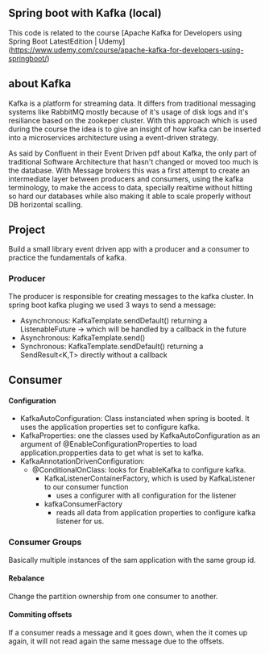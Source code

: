 ## Spring boot with Kafka (local)


This code is related to the course [Apache Kafka for Developers using Spring Boot LatestEdition | Udemy] (https://www.udemy.com/course/apache-kafka-for-developers-using-springboot/)

## about Kafka

Kafka is a platform for streaming data. It differs from traditional messaging systems like RabbitMQ mostly because of it's usage of disk logs and it's resiliance based on the zookeper cluster.
With this approach which is used during the course the idea is to give an insight of how kafka can be inserted into a microservices architecture using a event-driven strategy. 

As said by Confluent in their Event Driven pdf about Kafka, the only part of traditional Software Architecture that hasn't changed or moved too much is the database. With Message brokers this was a first attempt to create an intermediate layer between producers and consumers, using the kafka terminology, to make the access to data, specially realtime without hitting so hard our databases while also making it able to scale properly without DB horizontal scalling.

## Project

Build a small library event driven app with a producer and a consumer to practice the fundamentals of kafka.



### Producer

The producer is responsible for creating messages to the kafka cluster. In spring boot kafka pluging we used 3 ways to send a message:

- Asynchronous: KafkaTemplate.sendDefault() returning a ListenableFuture -> which will be handled by a callback in the future
- Asynchronous: KafkaTemplate.send()
- Synchronous: KafkaTemplate.sendDefault() returning a SendResult<K,T> directly without a callback

## Consumer

#### Configuration

- KafkaAutoConfiguration: Class instanciated when spring is booted. It uses the application properties set to configure kafka.
- KafkaProperties: one the classes used by KafkaAutoConfiguration as an argument of @EnableConfigurationProperties to load application.propperties data
to get what is set to kafka. 
- KafkaAnnotationDrivenConfiguration: 
    - @ConditionalOnClass: looks for EnableKafka to configure kafka.        
        - KafkaListenerContainerFactory, which is used by KafkaListener to our consumer function
            -   uses a configurer with all configuration for the listener
        - kafkaConsumerFactory
            - reads all data from application properties to configure kafka listener for us. 
    
    
### Consumer Groups
     
Basically multiple instances of the sam application with the same group id.

#### Rebalance

Change the partition ownership from one consumer to another.       
            
#### Commiting offsets
If a consumer reads a message and it goes down, when the it comes up again, it will not 
read again the same message due to the offsets.
